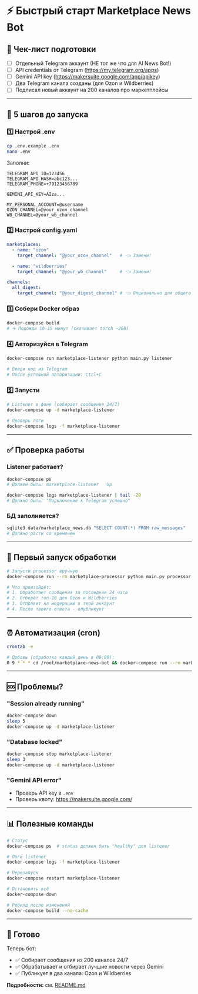 # ⚡ Быстрый старт Marketplace News Bot

## 📝 Чек-лист подготовки

- [ ] Отдельный Telegram аккаунт (НЕ тот же что для AI News Bot!)
- [ ] API credentials от Telegram (<https://my.telegram.org/apps>)
- [ ] Gemini API key (<https://makersuite.google.com/app/apikey>)
- [ ] Два Telegram канала созданы (для Ozon и Wildberries)
- [ ] Подписал новый аккаунт на 200 каналов про маркетплейсы

---

## 🚀 5 шагов до запуска

### 1️⃣ Настрой .env

```bash
cp .env.example .env
nano .env
```

Заполни:

```
TELEGRAM_API_ID=123456
TELEGRAM_API_HASH=abc123...
TELEGRAM_PHONE=+79123456789

GEMINI_API_KEY=AIza...

MY_PERSONAL_ACCOUNT=@username
OZON_CHANNEL=@your_ozon_channel
WB_CHANNEL=@your_wb_channel
```

### 2️⃣ Настрой config.yaml

```yaml
marketplaces:
  - name: "ozon"
    target_channel: "@your_ozон_channel"   # 👈 Замени!

  - name: "wildberries"
    target_channel: "@your_wb_channel"     # 👈 Замени!

channels:
  all_digest:
    target_channel: "@your_digest_channel" # 👈 Опционально для общего дайджеста
```

### 3️⃣ Собери Docker образ

```bash
docker-compose build
# ☕ Подожди 10-15 минут (скачивает torch ~2GB)
```

### 4️⃣ Авторизуйся в Telegram

```bash
docker-compose run marketplace-listener python main.py listener

# Введи код из Telegram
# После успешной авторизации: Ctrl+C
```

### 5️⃣ Запусти

```bash
# Listener в фоне (собирает сообщения 24/7)
docker-compose up -d marketplace-listener

# Проверь логи
docker-compose logs -f marketplace-listener
```

---

## ✅ Проверка работы

### Listener работает?

```bash
docker-compose ps
# Должен быть: marketplace-listener   Up

docker-compose logs marketplace-listener | tail -20
# Должно быть: "Подключение к Telegram успешно"
```

### БД заполняется?

```bash
sqlite3 data/marketplace_news.db "SELECT COUNT(*) FROM raw_messages"
# Должно расти со временем
```

---

## 🎯 Первый запуск обработки

```bash
# Запусти processor вручную
docker-compose run --rm marketplace-processor python main.py processor

# Что произойдёт:
# 1. Обработает сообщения за последние 24 часа
# 2. Отберёт топ-10 для Ozon и Wildberries
# 3. Отправит на модерацию в твой аккаунт
# 4. После твоего ответа - опубликует
```

---

## ⏰ Автоматизация (cron)

```bash
crontab -e

# Добавь (обработка каждый день в 09:00):
0 9 * * * cd /root/marketplace-news-bot && docker-compose run --rm marketplace-processor python main.py processor >> /root/marketplace-news-bot/logs/cron.log 2>&1
```

---

## 🆘 Проблемы?

### "Session already running"

```bash
docker-compose down
sleep 5
docker-compose up -d marketplace-listener
```

### "Database locked"

```bash
docker-compose stop marketplace-listener
sleep 3
docker-compose up -d marketplace-listener
```

### "Gemini API error"

- Проверь API key в `.env`
- Проверь квоту: <https://makersuite.google.com/>

---

## 📊 Полезные команды

```bash
# Статус
docker-compose ps  # status должен быть "healthy" для listener

# Логи listener
docker-compose logs -f marketplace-listener

# Перезапуск
docker-compose restart marketplace-listener

# Остановить всё
docker-compose down

# Ребилд после изменений
docker-compose build --no-cache
```

---

## 🎉 Готово

Теперь бот:

- ✅ Собирает сообщения из 200 каналов 24/7
- ✅ Обрабатывает и отбирает лучшие новости через Gemini
- ✅ Публикует в два канала: Ozon и Wildberries

**Подробности:** см. [README.md](README.md)
